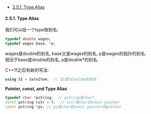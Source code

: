 <!-- TOC -->

- [2.5.1. Type Alias](#251-type-alias)

<!-- /TOC -->

<a id="markdown-251-type-alias" name="251-type-alias"></a>
#### 2.5.1. Type Alias

我们可以给一个type取别名:
```cpp
typedef double wages;  
typedef wages base, *p;
```
wages是double的别名, base又是wages的别名, p是wages的指针的别名.  
相当于base是double的别名, p是double*的别名.

C++11之后有新的写法:
```cpp
using SI = SaleItem;  // SI是SaleItem的别名
```

**Pointer, const, and Type Alias**

```cpp
typedef char *pstring;  // pstring是char*
const pstring cstr = 0;  // cstr是char的const pointer
const pstring *ps; // ps是char的const pointer的pointer
```